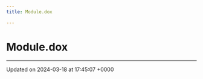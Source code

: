 ```yaml
---
title: Module.dox

---
```


# Module.dox








-------------------------------

Updated on 2024-03-18 at 17:45:07 +0000
